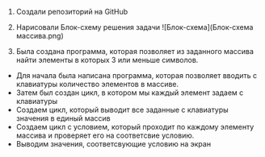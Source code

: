 1. Создали репозиторий на GitHub
2. Нарисовали Блок-схему решения задачи 
![Блок-схема](Блок-схема массива.png)

3. Была создана программа, которая позволяет из заданного массива найти элементы в которых 3 или меньше символов.
+ Для начала была написана программа, которая позволяет вводить с клавиатуры количество элементов в массиве.
+ Затем был создан цикл, в котором мы каждый элемент задаем с клавиатуры
+ Создаем цикл, который выводит все заданные с клавиатуры значения в единый массив
+ Создаем цикл с условием, который проходит по каждому элементу массива и проверяет его на соответсвие условию. 
+ Выводим значения, соответсвующие условию на экран